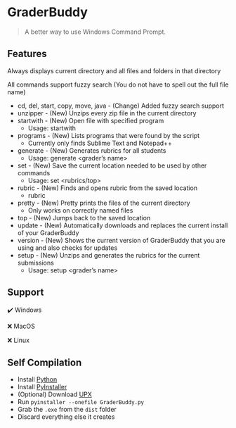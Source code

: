 # GraderBuddy

> A better way to use Windows Command Prompt.

## Features
Always displays current directory and all files and folders in that directory

All commands support fuzzy search (You do not have to spell out the full file name)

- cd, del, start, copy, move, java - (Change) Added fuzzy search support
- unzipper - (New) Unzips every zip file in the current directory
- startwith - (New) Open file with specified program
  - Usage: startwith <program> <file>
- programs - (New) Lists programs that were found by the script
  - Currently only finds Sublime Text and Notepad++
- generate - (New) Generates rubrics for all students
  - Usage: generate <assignment> <grader’s name>
- set - (New) Save the current location needed to be used by other commands
  - Usage: set <rubrics/top>
- rubric - (New) Finds and opens rubric from the saved location
  - rubric <file>
- pretty - (New) Pretty prints the files of the current directory
  - Only works on correctly named files
- top - (New) Jumps back to the saved location
- update - (New) Automatically downloads and replaces the current install of your GraderBuddy
- version - (New) Shows the current version of GraderBuddy that you are using and also checks for updates
- setup - (New) Unzips and generates the rubrics for the current submissions
  - Usage: setup <assignment> <grader’s name>


## Support
✔️ Windows

❌ MacOS

❌ Linux

## Self Compilation
- Install [Python](https://www.python.org/)
- Install [PyInstaller](https://pyinstaller.org/en/stable/)
- (Optional) Download [UPX](https://upx.github.io/)
- Run `pyinstaller --onefile GraderBuddy.py`
- Grab the `.exe` from the `dist` folder
- Discard everything else it creates
